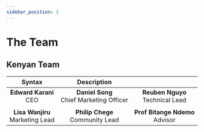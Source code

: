 ```yaml
---
sidebar_position: 3
---
```


# The Team

## Kenyan Team

<div class="team-table">

| Syntax      | Description |  |
| :---:        |    :----:   | :----: |
| <strong> Edward Karani </strong> </br> CEO      |  **Daniel Song** </br> Chief Marketing Officer     |  **Reuben Nguyo** </br> Technical Lead |
||||
| **Lisa Wanjiru** </br> Marketing Lead | **Philip Chege** </br> Community Lead | **Prof Bitange Ndemo** </br> Advisor |

</div>
